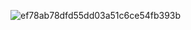 ![ef78ab78dfd55dd03a51c6ce54fb393b](https://github.com/user-attachments/assets/9e7596f5-37bf-490e-8b47-88579b36c269)
